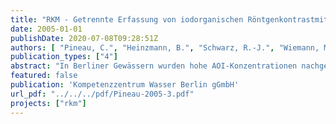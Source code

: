 ```yaml
---
title: "RKM - Getrennte Erfassung von iodorganischen Röntgenkontrastmitteln in Krankenhäusern"
date: 2005-01-01
publishDate: 2020-07-08T09:28:51Z
authors: [ "Pineau, C.", "Heinzmann, B.", "Schwarz, R.-J.", "Wiemann, M.", "Schulz, C." ]
publication_types: ["4"]
abstract: "In Berliner Gewässern wurden hohe AOI-Konzentrationen nachgewiesen, die auf den Eintrag von iodorganischen Röntgenkontrastmitteln (RKM) zurückzuführen sind. RKM werden bei Röntgenuntersuchungen in Krankenhäusern und in niedergelassenen Praxen jeweils zu 50% verabreicht und innerhalb von 24h über den Urin quasi vollständig ausgeschieden. Diese schlecht abbaubaren Stoffe werden in den Kläranlagen nicht eliminiert und gelangen in die Umwelt. Aufgrund des Vorsorgeprinzips und des Minimierungsgebotes für sauberes Trinkwasser bietet es sich an, die RKM an der Quelle zurückzuhalten. Es wurden drei Erfassungskonzepte entwickelt und systematisch bewertet, um den mit RKM belasteten Urin in Krankenhäusern getrennt zu sammeln und zu entsorgen. Diese Machbarkeitsstudie wurde vom April 2004 bis April 2005 vom KompetenzZentrum Wasser Berlin durchgeführt, in Zusammenarbeit mit der GÖK Consulting AG, den Berliner Wasserbetrieben und zwei Berliner Krankenhäusern, die beispielhaft für das Krankenhauswesen in Deutschland stehen: das Universitätsklinikum Charité - Campus Virchow-Klinikum (CVK) und die Maria Heimsuchung Caritas-Klinik Pankow.  Das erste Erfassungskonzept ist die zentrale Sammlung in der Radiologie mit einer Trenntoilette in den ersten 4h nach der Röntgenuntersuchung. Jedoch ist dieses Erfassungskonzept mit einem hohen Personalaufwand und entsprechenden Kosten verbunden. Die Wartezeit stellt aufgrund der erforderlichen Räumlichkeiten und der Qualität der Patientenbehandlung ein wesentliches Hindernis dar. Weiterhin ergab die Stoffstromanalyse, dass innerhalb der Punktquelle Krankenhaus eine Vielzahl an Verbrauchs- und somit Emissionsquellen vorhanden sein können. In der Charité-CVK stellt die Radiologie nur ein Drittel des Verbrauchs im Krankenhaus, so dass bei zentraler Erfassung an dieser Stelle nur ein geringer Erfassungsgrad erreicht wird.  Die dezentrale Sammlung stellt eine Alternative dar, um den Urin der Patienten 24h nach der Röntgenuntersuchung zu sammeln, in den Stationen mit einer hohen Anzahl an „RKMPatienten“. Ein erstes dezentrales Konzept ist die Sammlung mit einer Trenntoilette, die beispielsweise in dem Stationsbad eingebaut werden kann. Dadurch wird der Behandlungsablauf wenig verändert und der Personalaufwand ist relativ niedrig, jedoch kann nur der Urin der mobilen Patienten gesammelt werden, so dass der Erfassungsgrad niedrig ist. Weiterhin ist die Umsetzung in weiteren Stationen aufgrund der aufwendigen Umbaumaßnahmen schwierig. Alternativ könnte die Sammlung mit mobilen Urinbehältern erfolgen. Bei diesem zweiten dezentralen Erfassungskonzept ist eine Urinsammlung 24h nach der Röntgenuntersuchung vorgesehen, anhand von Urinflaschen bzw. Steckbecken für die bettlägerigen Patienten sowie Sammelurinbehältern für mobile Patienten. Diese Behälter werden dann vom Stationspersonal in grösseren Behältern in den vorhandenen Unreinräumen gesammelt. Die Sammelbehälter werden vom Reinigungsdienst zur externen Entsorgung bereitgestellt. Neben der Urinaufbereitung und den Möglichkeiten der Iodrückgewinnung aus dem mit RKM belasteten Urin, die im Rahmen von Forschungsprojekten bereits untersucht werden, könnten die Iodverbindungen in Sonderabfallverbrennungsanlagen eliminiert werden. Durch das dezentrale Erfassungskonzept mit mobilen Behältern kann eine höhere Iodmenge gesammelt werden, verbunden mit einem geringen Personalaufwand und wenigen organisatorischen Änderungen. Dieses Konzept beruht auf einfachen Sammlungswegen, die bereits in den Krankenhäusern angewendet werden und ohne erheblichen Aufwand in vielen Bereichen umgesetzt werden könnten. Unter den drei entwickelten Erfassungskonzepten, stellt also die dezentrale Sammlung mit mobilen Behältern die einzige praktikable Möglichkeit dar, um eine getrennte Erfassung umfassend umsetzen"
featured: false
publication: 'Kompetenzzentrum Wasser Berlin gGmbH'
url_pdf: "../../../pdf/Pineau-2005-3.pdf"
projects: ["rkm"]
---
```


